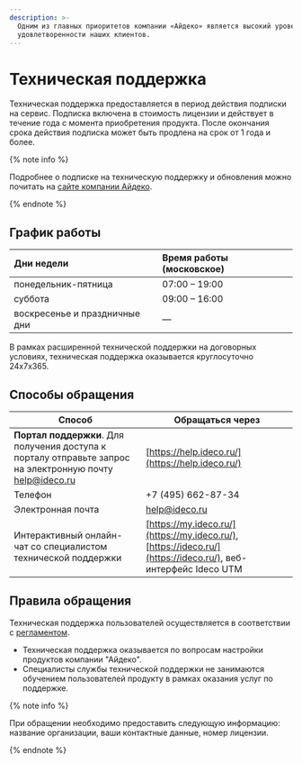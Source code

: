 ```yaml
---
description: >-
  Одним из главных приоритетов компании «Айдеко» является высокий уровень
  удовлетворенности наших клиентов.
---
```


# Техническая поддержка

Техническая поддержка предоставляется в период действия подписки на сервис. Подписка включена в стоимость лицензии и действует в течение года с момента приобретения продукта. После окончания срока действия подписка может быть продлена на срок от 1 года и более.

{% note info %}

Подробнее о подписке на техническую поддержку и обновления можно почитать на [сайте компании Айдеко](https://ideco.ru/buy/ics#subscribe).

{% endnote %}

## График работы

| Дни недели | Время работы \(московское\) |
| :--- | :--- |
| понедельник-пятница | 07:00 – 19:00 |
| суббота | 09:00 – 16:00 |
| воскресенье и праздничные дни | — |

В рамках расширенной технической поддержки на договорных условиях, техническая поддержка оказывается круглосуточно 24x7x365.

## Способы обращения

| Способ                                                                                                    | Обращаться через                                                                                              |
| --------------------------------------------------------------------------------------------------------- | ------------------------------------------------------------------------------------------------------------- |
| **Портал поддержки**. Для получения доступа к порталу отправьте запрос на электронную почту help@ideco.ru | [https://help.ideco.ru/](https://help.ideco.ru/)                                                              |
| Телефон                                                                                                   | +7 (495) 662-87-34                                                                                            |
| Электронная почта                                                                                         | help@ideco.ru                                                                                                 |
| Интерактивный онлайн-чат со специалистом технической поддержки                                            | [https://my.ideco.ru/](https://my.ideco.ru/), [https://ideco.ru/](https://ideco.ru/), веб-интерфейс Ideco UTM |

## Правила обращения

Техническая поддержка пользователей осуществляется в соответствии с [регламентом](https://ideco.ru/support/reglament).

* Техническая поддержка оказывается по вопросам настройки продуктов компании "Айдеко".
* Специалисты службы технической поддержки не занимаются обучением пользователей продукту в рамках оказания услуг по поддержке.

{% note info %}

При обращении необходимо предоставить следующую информацию: название организации, ваши контактные данные, номер лицензии.

{% endnote %}

